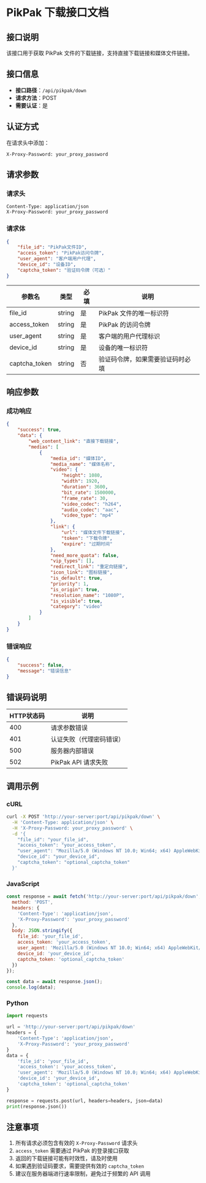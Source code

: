 # PikPak 下载接口文档

## 接口说明
该接口用于获取 PikPak 文件的下载链接，支持直接下载链接和媒体文件链接。

## 接口信息
- **接口路径**：`/api/pikpak/down`
- **请求方法**：POST
- **需要认证**：是

## 认证方式
在请求头中添加：
```http
X-Proxy-Password: your_proxy_password
```

## 请求参数
### 请求头
```http
Content-Type: application/json
X-Proxy-Password: your_proxy_password
```

### 请求体
```json
{
    "file_id": "PikPak文件ID",
    "access_token": "PikPak访问令牌",
    "user_agent": "客户端用户代理",
    "device_id": "设备ID",
    "captcha_token": "验证码令牌（可选）"
}
```

| 参数名 | 类型 | 必填 | 说明 |
|--------|------|------|------|
| file_id | string | 是 | PikPak 文件的唯一标识符 |
| access_token | string | 是 | PikPak 的访问令牌 |
| user_agent | string | 是 | 客户端的用户代理标识 |
| device_id | string | 是 | 设备的唯一标识符 |
| captcha_token | string | 否 | 验证码令牌，如果需要验证码时必填 |

## 响应参数
### 成功响应
```json
{
    "success": true,
    "data": {
        "web_content_link": "直接下载链接",
        "medias": [
            {
                "media_id": "媒体ID",
                "media_name": "媒体名称",
                "video": {
                    "height": 1080,
                    "width": 1920,
                    "duration": 3600,
                    "bit_rate": 1500000,
                    "frame_rate": 30,
                    "video_codec": "h264",
                    "audio_codec": "aac",
                    "video_type": "mp4"
                },
                "link": {
                    "url": "媒体文件下载链接",
                    "token": "下载令牌",
                    "expire": "过期时间"
                },
                "need_more_quota": false,
                "vip_types": [],
                "redirect_link": "重定向链接",
                "icon_link": "图标链接",
                "is_default": true,
                "priority": 1,
                "is_origin": true,
                "resolution_name": "1080P",
                "is_visible": true,
                "category": "video"
            }
        ]
    }
}
```

### 错误响应
```json
{
    "success": false,
    "message": "错误信息"
}
```

## 错误码说明
| HTTP状态码 | 说明 |
|------------|------|
| 400 | 请求参数错误 |
| 401 | 认证失败（代理密码错误） |
| 500 | 服务器内部错误 |
| 502 | PikPak API 请求失败 |

## 调用示例
### cURL
```bash
curl -X POST 'http://your-server:port/api/pikpak/down' \
  -H 'Content-Type: application/json' \
  -H 'X-Proxy-Password: your_proxy_password' \
  -d '{
    "file_id": "your_file_id",
    "access_token": "your_access_token",
    "user_agent": "Mozilla/5.0 (Windows NT 10.0; Win64; x64) AppleWebKit/537.36",
    "device_id": "your_device_id",
    "captcha_token": "optional_captcha_token"
  }'
```

### JavaScript
```javascript
const response = await fetch('http://your-server:port/api/pikpak/down', {
  method: 'POST',
  headers: {
    'Content-Type': 'application/json',
    'X-Proxy-Password': 'your_proxy_password'
  },
  body: JSON.stringify({
    file_id: 'your_file_id',
    access_token: 'your_access_token',
    user_agent: 'Mozilla/5.0 (Windows NT 10.0; Win64; x64) AppleWebKit/537.36',
    device_id: 'your_device_id',
    captcha_token: 'optional_captcha_token'
  })
});

const data = await response.json();
console.log(data);
```

### Python
```python
import requests

url = 'http://your-server:port/api/pikpak/down'
headers = {
    'Content-Type': 'application/json',
    'X-Proxy-Password': 'your_proxy_password'
}
data = {
    'file_id': 'your_file_id',
    'access_token': 'your_access_token',
    'user_agent': 'Mozilla/5.0 (Windows NT 10.0; Win64; x64) AppleWebKit/537.36',
    'device_id': 'your_device_id',
    'captcha_token': 'optional_captcha_token'
}

response = requests.post(url, headers=headers, json=data)
print(response.json())
```

## 注意事项
1. 所有请求必须包含有效的 `X-Proxy-Password` 请求头
2. `access_token` 需要通过 PikPak 的登录接口获取
3. 返回的下载链接可能有时效性，请及时使用
4. 如果遇到验证码要求，需要提供有效的 `captcha_token`
5. 建议在服务器端进行速率限制，避免过于频繁的 API 调用
